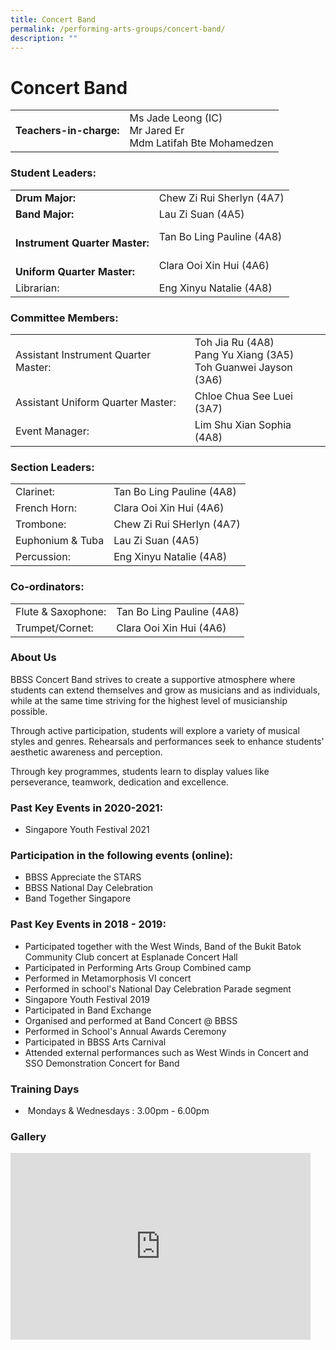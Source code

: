 ```yaml
---
title: Concert Band
permalink: /performing-arts-groups/concert-band/
description: ""
---
```

# Concert Band

|                     |                                  |
|------------------|-----------|
| **Teachers-in-charge:** | Ms Jade Leong (IC)<br>Mr Jared Er<br>Mdm Latifah Bte Mohamedzen |

### Student Leaders:

|                                |                            |
|-------------------|----------------------|
| **Drum Major:**        | Chew Zi Rui Sherlyn (4A7)  |
| **Band Major:**              | Lau Zi Suan (4A5)          |
| <br>**Instrument Quarter Master:** | Tan Bo Ling Pauline (4A8)  |
|   <br>**Uniform Quarter Master:**  | Clara Ooi Xin Hui (4A6)    |
| Librarian:                     | Eng Xinyu Natalie (4A8)    |

### Committee Members:

|                                      |                                                                         |
|-------------------|--------------|
| Assistant Instrument Quarter Master: | Toh Jia Ru (4A8)<br>Pang Yu Xiang (3A5)<br>Toh Guanwei Jayson (3A6) |
| Assistant Uniform Quarter Master:    | Chloe Chua See Luei (3A7)                                               |
| Event Manager:                       | Lim Shu Xian Sophia (4A8)                                               |

### Section Leaders:

|                  |                           |
|------------------|---------------------------|
| Clarinet:        | Tan Bo Ling Pauline (4A8) |
| French Horn:     | Clara Ooi Xin Hui (4A6)   |
| Trombone:        | Chew Zi Rui SHerlyn (4A7) |
| Euphonium &amp; Tuba | Lau Zi Suan (4A5)         |
| Percussion:      | Eng Xinyu Natalie (4A8)   |

### Co-ordinators:

|                    |                           |
|--------------------|---------------------------|
| Flute &amp; Saxophone: | Tan Bo Ling Pauline (4A8) |
| Trumpet/Cornet:    | Clara Ooi Xin Hui (4A6)   |

### About Us

BBSS Concert Band strives to create a supportive atmosphere where students can extend themselves and grow as musicians and as individuals, while at the same time striving for the highest level of musicianship possible.  
  
Through active participation, students will explore a variety of musical styles and genres. Rehearsals and performances seek to enhance students' aesthetic awareness and perception.  
  
Through key programmes, students learn to display values like perseverance, teamwork, dedication and excellence.  
  

### Past Key Events in 2020-2021:


*   Singapore Youth Festival 2021

### Participation in the following events (online):

*   BBSS Appreciate the STARS
*   BBSS National Day Celebration
*   Band Together Singapore

### Past Key Events in 2018 - 2019:

*   Participated together with the West Winds, Band of the Bukit Batok Community Club concert at Esplanade Concert Hall
*   Participated in Performing Arts Group Combined camp
*   Performed in Metamorphosis VI concert
*   Performed in school's National Day Celebration Parade segment
*   Singapore Youth Festival 2019
*   Participated in Band Exchange
*   Organised and performed at Band Concert @ BBSS
*   Performed in School's Annual Awards Ceremony
*   Participated in BBSS Arts Carnival
*   Attended external performances such as West Winds in Concert and SSO Demonstration Concert for Band

### Training Days

* &nbsp;Mondays &amp; Wednesdays : 3.00pm - 6.00pm

### Gallery
<iframe allowfullscreen="true" height="299" width="480" frameborder="0" src="https://docs.google.com/presentation/d/e/2PACX-1vRBGkmsBbxae7uZZeE5TcBRozQLXf9kAYH7v8nI4wSeehaImdVCTD40BE9WN5amVCHi7B-UFET-1Q3e/embed?start=true&amp;loop=true&amp;delayms=3000"></iframe>